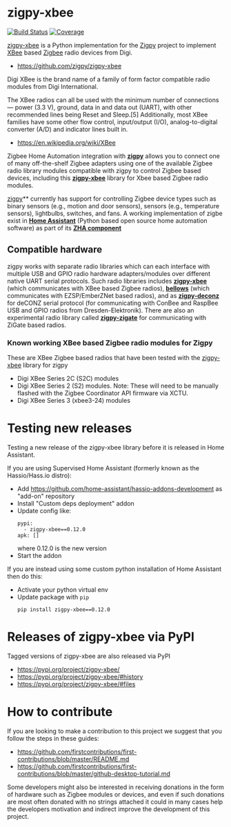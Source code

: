 # zigpy-xbee

[![Build Status](https://travis-ci.org/zigpy/zigpy-xbee.svg?branch=master)](https://travis-ci.org/zigpy/zigpy-xbee)
[![Coverage](https://coveralls.io/repos/github/zigpy/zigpy-xbee/badge.svg?branch=master)](https://coveralls.io/github/zigpy/zigpy-xbee?branch=master)

[zigpy-xbee](https://github.com/zigpy/zigpy-xbee/) is a Python implementation for the [Zigpy](https://github.com/zigpy/) project to implement [XBee](https://en.wikipedia.org/wiki/XBee) based [Zigbee](https://www.zigbee.org) radio devices from Digi.

- https://github.com/zigpy/zigpy-xbee

Digi XBee is the brand name of a family of form factor compatible radio modules from Digi International. 

The XBee radios can all be used with the minimum number of connections — power (3.3 V), ground, data in and data out (UART), with other recommended lines being Reset and Sleep.[5] Additionally, most XBee families have some other flow control, input/output (I/O), analog-to-digital converter (A/D) and indicator lines built in.

- https://en.wikipedia.org/wiki/XBee

Zigbee Home Automation integration with **[zigpy](https://github.com/zigpy/zigpy/)** allows you to connect one of many off-the-shelf Zigbee adapters using one of the available Zigbee radio library modules compatible with zigpy to control Zigbee based devices, including this **[zigpy-xbee](https://github.com/zigpy/zigpy-xbee/)** library for Xbee based Zigbee radio modules. 

[zigpy](https://github.com/zigpy/zigpy/)** currently has support for controlling Zigbee device types such as binary sensors (e.g., motion and door sensors), sensors (e.g., temperature sensors), lightbulbs, switches, and fans. A working implementation of zigbe exist in **[Home Assistant](https://www.home-assistant.io)** (Python based open source home automation software) as part of its **[ZHA component](https://www.home-assistant.io/components/zha/)**

## Compatible hardware

zigpy works with separate radio libraries which can each interface with multiple USB and GPIO radio hardware adapters/modules over different native UART serial protocols. Such radio libraries includes **[zigpy-xbee](https://github.com/zigpy/zigpy-xbee)** (which communicates with XBee based Zigbee radios), **[bellows](https://github.com/zigpy/bellows)** (which communicates with EZSP/EmberZNet based radios), and as **[zigpy-deconz](https://github.com/zigpy/zigpy-deconz)** for deCONZ serial protocol (for communicating with ConBee and RaspBee USB and GPIO radios from Dresden-Elektronik). There are also an experimental radio library called **[zigpy-zigate](https://github.com/doudz/zigpy-zigate)** for communicating with ZiGate based radios.

### Known working XBee based Zigbee radio modules for Zigpy

These are XBee Zigbee based radios that have been tested with the [zigpy-xbee](https://github.com/zigpy/zigpy-xbee) library for zigpy

- Digi XBee Series 2C (S2C) modules
- Digi XBee Series 2 (S2) modules. Note: These will need to be manually flashed with the Zigbee Coordinator API firmware via XCTU.
- Digi XBee Series 3 (xbee3-24) modules

# Testing new releases

Testing a new release of the zigpy-xbee library before it is released in Home Assistant.

If you are using Supervised Home Assistant (formerly known as the Hassio/Hass.io distro):
- Add https://github.com/home-assistant/hassio-addons-development as "add-on" repository
- Install "Custom deps deployment" addon
- Update config like: 
  ```
  pypi:
    - zigpy-xbee==0.12.0
  apk: []
  ```
  where 0.12.0 is the new version
- Start the addon

If you are instead using some custom python installation of Home Assistant then do this:
- Activate your python virtual env
- Update package with ``pip``
  ```
  pip install zigpy-xbee==0.12.0

# Releases of zigpy-xbee via PyPI
Tagged versions of zigpy-xbee are also released via PyPI

- https://pypi.org/project/zigpy-xbee/
- https://pypi.org/project/zigpy-xbee/#history
- https://pypi.org/project/zigpy-xbee/#files

# How to contribute

If you are looking to make a contribution to this project we suggest that you follow the steps in these guides:
- https://github.com/firstcontributions/first-contributions/blob/master/README.md
- https://github.com/firstcontributions/first-contributions/blob/master/github-desktop-tutorial.md

Some developers might also be interested in receiving donations in the form of hardware such as Zigbee modules or devices, and even if such donations are most often donated with no strings attached it could in many cases help the developers motivation and indirect improve the development of this project.
